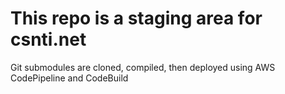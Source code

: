 # This repo is a staging area for csnti.net

Git submodules are cloned, compiled, then deployed using AWS CodePipeline and CodeBuild
